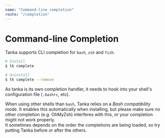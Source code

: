 ```yaml
---
name: "Command-line completion"
route: "/completion"
---
```


# Command-line Completion

Tanka supports CLI completion for `bash`, `zsh` and `fish`.

```bash
# Install
$ tk complete

# Uninstall
$ tk complete --remove
```

As tanka is its own completion handler, it needs to hook into your shell's
configuration file (`.bashrc`, etc).

When using other shells than `bash`, Tanka relies on a _Bash compatibility
mode_. It enables this automatically when installing, but please make sure no
other completion (e.g. OhMyZsh) interferes with this, or your completion might
not work properly.  
It sometimes depends on the order the completions are being loaded, so try
putting Tanka before or after the others.

